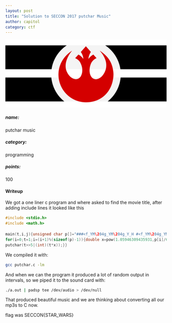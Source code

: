 ```yaml
---
layout: post
title: "Solution to SECCON 2017 putchar Music"
author: capitol
category: ctf
---
```

![rebels](/images/rebels.png)

##### name:
putchar music

##### category:
programming

##### points:
100

#### Writeup

We got a one liner c program and where asked to find the movie title, after adding 
include lines it looked like this

```c
#include <stdio.h>
#include <math.h>

main(t,i,j){unsigned char p[]="###<f_YM\204g_YM\204g_Y_H #<f_YM\204g_YM\204g_Y_H #+-?[WKAMYJ/7 #+-?[WKgH #+-?[WKAMYJ/7hk\206\203tk\\YJAfkkk";
for(i=0;t=1;i=(i+1)%(sizeof(p)-1)){double x=pow(1.05946309435931,p[i]/6+13);for(j=1+p[i]%6;t++%(8192/j);)
putchar(t>>5|(int)(t*x));}}
```

We compiled it with:

```bash
gcc putchar.c -lm
```

And when we can the program it produced a lot of random output in intervals, so we piped
 it to the sound card with:
 
```bash
./a.out | padsp tee /dev/audio > /dev/null
```

That produced beautiful music and we are thinking about converting all our mp3s to C now.

flag was SECCON{STAR_WARS}

